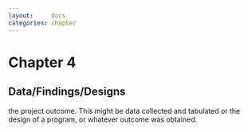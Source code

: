 ```yaml
---
layout:     docs
categories: chapter
---
```


# Chapter 4

## Data/Findings/Designs

the project outcome. This might be data collected and tabulated or the design of
a program, or whatever outcome was obtained.
